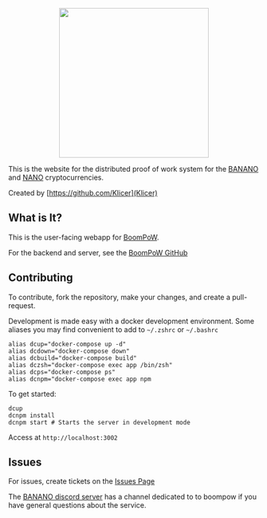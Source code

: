 <p align="center">
  <img src="https://raw.githubusercontent.com/BananoCoin/boompow-next/master/logo.svg" width="300">
</p>

This is the website for the distributed proof of work system for the [BANANO](https://banano.cc) and [NANO](https://nano.org) cryptocurrencies.

Created by [https://github.com/Klicer](Klicer)

## What is It?

This is the user-facing webapp for [BoomPoW](https://boompow.banano.cc).

For the backend and server, see the [BoomPoW GitHub](https://github.com/BananoCoin/boompow)

## Contributing

To contribute, fork the repository, make your changes, and create a pull-request.

Development is made easy with a docker development environment. Some aliases you may find convenient to add to `~/.zshrc` or `~/.bashrc`

```
alias dcup="docker-compose up -d"
alias dcdown="docker-compose down"
alias dcbuild="docker-compose build"
alias dczsh="docker-compose exec app /bin/zsh"
alias dcps="docker-compose ps"
alias dcnpm="docker-compose exec app npm
```

To get started:

```
dcup
dcnpm install
dcnpm start # Starts the server in development mode
```

Access at `http://localhost:3002`

## Issues

For issues, create tickets on the [Issues Page](https://github.com/bananocoin/boompow-frontend/issues)

The [BANANO discord server](https://chat.banano.cc) has a channel dedicated to to boompow if you have general questions about the service.
